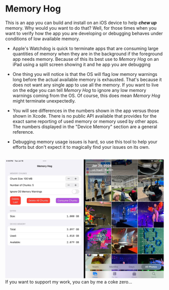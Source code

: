 # Memory Hog

This is an app you can build and install on an iOS device to help _**chew up**_ memory. Why would you want to do that? Well, for those times when you want to verify how the app you are developing or debugging behaves under conditions of low available memory. 

* Apple's Watchdog is quick to terminate apps that are consuming large quantities of memory when they are in the background if the foreground app needs memory. Because of this its best use to _Memory Hog_ on an iPad using a split screen showing it and he app you are debugging

* One thing you will notice is that the OS will flag low memory warnings long before the actual available memory is exhausted. That's because it does not want any single app to use all the memory. If you want to live on the edge you can tell _Memory Hog_ to ignore any low memory warnings coming from the OS. Of course, this does mean _Memory Hog_ might terminate unexpectedly.

* You will see differences in the numbers shown in the app versus those shown in Xcode. There is no public API available that provides for the exact same reporting of used memory or memory used by other apps. The numbers displayed in the "Device Memory" section are a general reference.

* Debugging memory usage issues is hard, so use this tool to help your efforts but don't expect it to magically find your issues on its own.

<br>

<img src='/Images/Screenshot1.png' width='550' border='0' alt='A screenshot of the primary screen of the app' />

<br>
If you want to support my work, you can by me a coke zero... <br><br>

<script type='text/javascript' src='https://storage.ko-fi.com/cdn/widget/Widget_2.js'></script><script type='text/javascript'>kofiwidget2.init('Buy me a Coke Zero at ko-fico', '#29abe0', 'F1F4UHD6J');kofiwidget2.draw();</script> 